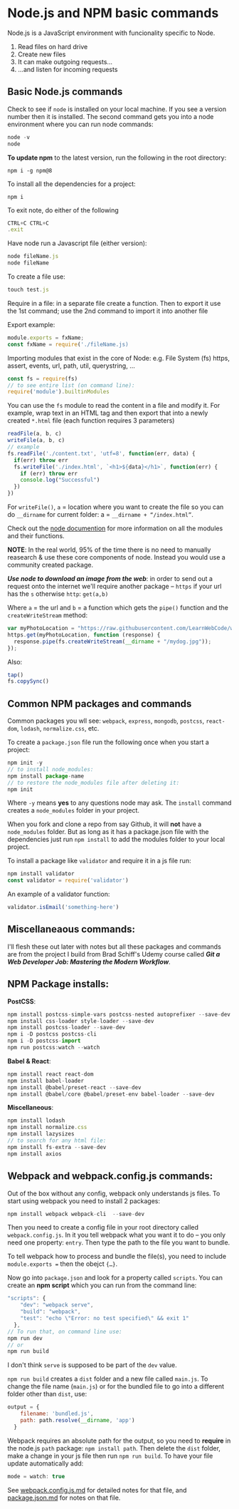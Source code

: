 # Node.js and NPM basic commands

Node.js is a JavaScript environment with funcionality specific to Node.

1. Read files on hard drive
1. Create new files
1. It can make outgoing requests...
1. ...and listen for incoming requests

## Basic Node.js commands

Check to see if `node` is installed on your local machine. If you see a version number then it is installed. The second command gets you into a node environment where you can run node commands:

```js
node -v
node
```

**To update npm** to the latest version, run the following in the root directory:
```npm
npm i -g npm@8
```

To install all the dependencies for a project:

```node
npm i
```

To exit note, do either of the following

```js
CTRL+C CTRL+C
.exit
```
Have node run a Javascript file (either version):

```js
node fileName.js
node fileName
```

To create a file use:
```js
touch test.js
```
Require in a file: in a separate file create a function. Then to export it use the 1st command; use the 2nd command to import it into another file

Export example:
```js
module.exports = fxName;
const fxName = require('./fileName.js)
```
Importing modules that exist in the core of Node: e.g. File System (fs) https, assert, events, url, path, util, querystring, ...

```js 
const fs = require(fs)
// to see entire list (on command line):
require('module').builtinModules
```
You can use the `fs` module to read the content in a file and modify it. For example, wrap text in an HTML tag and then export that into a newly created `*.html` file (each function requires 3 parameters)

```js 
readFile(a, b, c) 
writeFile(a, b, c) 
// example
fs.readFile('./content.txt', 'utf=8', function(err, data) {
  if(err) throw err
  fs.writeFile('./index.html', `<h1>${data}</h1>`, function(err) {
    if (err) throw err
    console.log("Successful")
  })
})
```
For `writeFile()`, `a` = location where you want to create the file so you can do `__dirname` for current folder: a = `__dirname + “/index.html”`.

Check out the [node documention](https://nodejs.org/dist/latest-v16.x/docs/api/ "Node docs") for more information on all the modules and their functions.

**NOTE**: In the real world, 95% of the time there is no need to manually reasearch & use these core components of node. Instead you would use a community created package.

***Use node to download an image from the web***: in order to send out a request onto the internet we'll require another package – `https` if your url has the `s` otherwise `http`: `get(a,b)` 

Where `a` = the url and `b` = a function which gets the `pipe()` function and the `createWriteStream` method:

```js
var myPhotoLocation = "https://raw.githubusercontent.com/LearnWebCode/welcome-to-git/master/images/dog.jpg";
https.get(myPhotoLocation, function (response) {
  response.pipe(fs.createWriteStream(__dirname + "/mydog.jpg"));
});
```

Also: 
```js
tap()
fs.copySync()
```

## Common NPM packages and commands

Common packages you wll see: `webpack`, `express`, `mongodb`, `postcss`, `react-dom`, `lodash`, `normalize.css`, etc.

To create a `package.json` file  run the following once when you start a project:

```js
npm init -y
// to install node_modules:
npm install package-name
// to restore the node_modules file after deleting it:
npm init
```

Where `-y` means **yes** to any questions node may ask. The `install` command creates a `node_modules` folder in your project. 

When you fork and clone a repo from say Github, it will **not** have a `node_modules` folder. But as long as it has a package.json file with the dependencies just run `npm install` to add the modules folder to your local project.

To install a package like `validator` and require it in a js file run:
```js
npm install validator
const validator = require('validator')
```
An example of a validator function:

```js
validator.isEmail('something-here')
```

## Miscellaneaous commands:

I'll flesh these out later with notes but all these packages and commands are from the project I build from Brad Schiff's Udemy course called ***Git a Web Developer Job: Mastering the Modern Workflow***.

## NPM Package installs:

**PostCSS**: 
```js
npm install postcss-simple-vars postcss-nested autoprefixer --save-dev
npm install css-loader style-loader --save-dev
npm install postcss-loader --save-dev
npm i -D postcss postcss-cli
npm i -D postcss-import
npm run postcss:watch --watch
```

**Babel & React**:
```js
npm install react react-dom
npm install babel-loader
npm install @babel/preset-react --save-dev
npm install @babel/core @babel/preset-env babel-loader --save-dev
```

**Miscellaneous**:
```js
npm install lodash
npm install normalize.css
npm install lazysizes
// to search for any html file:
npm install fs-extra --save-dev
npm install axios
```

## Webpack and webpack.config.js commands:

Out of the box without any config, webpack only understands js files. To start using webpack you need to install 2 packages:

```js
npm install webpack webpack-cli  --save-dev
```
Then you need to create a config file in your root directory called `webpack.config.js`. In it you tell webpack what you want it to do – you only need one property: `entry`. Then type the path to the file you want to bundle. 

To tell webpack how to process and bundle the file(s), you need to include `module.exports =` then the obejct `{…}`. 

Now go into `package.json` and look for a property called `scripts`. You can create an **npm script** which you can run from the command line:

```js
"scripts": {
    "dev": "webpack serve",
    "build": "webpack",
    "test": "echo \"Error: no test specified\" && exit 1"
  },
// To run that, on command line use:
npm run dev
// or 
npm run build
```

I don't think `serve` is supposed to be part of the `dev` value.

`npm run build` creates a `dist` folder and a new file called `main.js`. To change the file name (`main.js`) or for the bundled file to go into a different folder other than `dist`, use: 

```js
output = {
    filename: 'bundled.js',
    path: path.resolve(__dirname, 'app')
  }
```

Webpack requires an absolute path for the output, so you need to **require** in the node.js `path` package: `npm install path`. Then delete the `dist` folder, make a change in your js file then run `npm run build`. To have your file update automatically add:

```js
mode = watch: true
```
See [webpack.config.js.md](https://github.com/Kernix13/node-npm-basics/blob/master/webpack.config.js.md) for detailed notes for that file, and [package.json.md](https://github.com/Kernix13/node-npm-basics/blob/master/package.json.md) for notes on that file.
